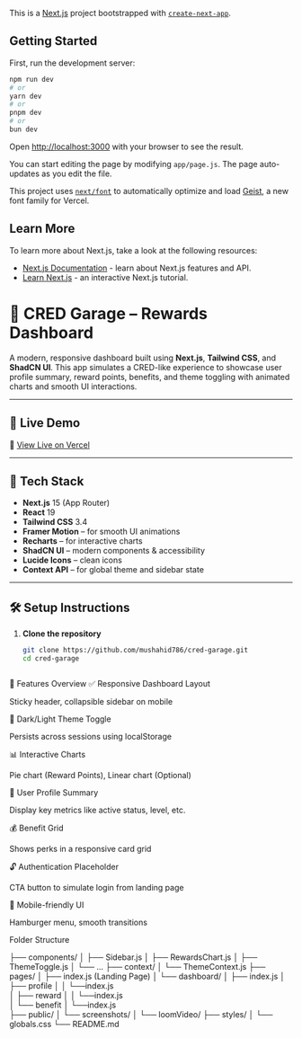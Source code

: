 This is a [Next.js](https://nextjs.org) project bootstrapped with [`create-next-app`](https://github.com/vercel/next.js/tree/canary/packages/create-next-app).

## Getting Started

First, run the development server:

```bash
npm run dev
# or
yarn dev
# or
pnpm dev
# or
bun dev
```

Open [http://localhost:3000](http://localhost:3000) with your browser to see the result.

You can start editing the page by modifying `app/page.js`. The page auto-updates as you edit the file.

This project uses [`next/font`](https://nextjs.org/docs/app/building-your-application/optimizing/fonts) to automatically optimize and load [Geist](https://vercel.com/font), a new font family for Vercel.

## Learn More

To learn more about Next.js, take a look at the following resources:

- [Next.js Documentation](https://nextjs.org/docs) - learn about Next.js features and API.
- [Learn Next.js](https://nextjs.org/learn) - an interactive Next.js tutorial.


# 🚗 CRED Garage – Rewards Dashboard

A modern, responsive dashboard built using **Next.js**, **Tailwind CSS**, and **ShadCN UI**. This app simulates a CRED-like experience to showcase user profile summary, reward points, benefits, and theme toggling with animated charts and smooth UI interactions.

---

## 🚀 Live Demo

🔗 [View Live on Vercel](https://cred-garage-five.vercel.app/)

---

## 🧠 Tech Stack

- **Next.js** 15 (App Router)
- **React** 19
- **Tailwind CSS** 3.4
- **Framer Motion** – for smooth UI animations
- **Recharts** – for interactive charts
- **ShadCN UI** – modern components & accessibility
- **Lucide Icons** – clean icons
- **Context API** – for global theme and sidebar state

---

## 🛠️ Setup Instructions

1. **Clone the repository**
   ```bash
   git clone https://github.com/mushahid786/cred-garage.git
   cd cred-garage



🧩 Features Overview
✅ Responsive Dashboard Layout

Sticky header, collapsible sidebar on mobile

🌙 Dark/Light Theme Toggle

Persists across sessions using localStorage

📊 Interactive Charts

Pie chart (Reward Points), Linear chart (Optional)

🪪 User Profile Summary

Display key metrics like active status, level, etc.

💰 Benefit Grid

Shows perks in a responsive card grid

🔓 Authentication Placeholder

CTA button to simulate login from landing page

📱 Mobile-friendly UI

Hamburger menu, smooth transitions


Folder Structure

├── components/
│   ├── Sidebar.js
│   ├── RewardsChart.js
│   ├── ThemeToggle.js
│   └── ...
├── context/
│   └── ThemeContext.js
├── pages/
│   ├── index.js (Landing Page)
│   └── dashboard/
│       ├── index.js
│       ├── profile
│       │   └──index.js   
│       ├── reward
│       │   └──index.js  
│       └── benefit
│           └──index.js  
├── public/
│   └── screenshots/
│   └── loomVideo/
├── styles/
│   └── globals.css
└── README.md


